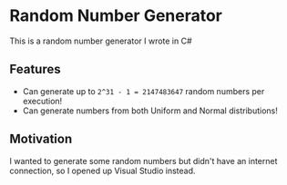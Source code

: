 # Random Number Generator

This is a random number generator I wrote in C#

## Features

* Can generate up to `2^31 - 1 = 2147483647` random numbers per execution!
* Can generate numbers from both Uniform and Normal distributions!

## Motivation

I wanted to generate some random numbers but didn't have an internet connection, so I opened up Visual Studio instead.